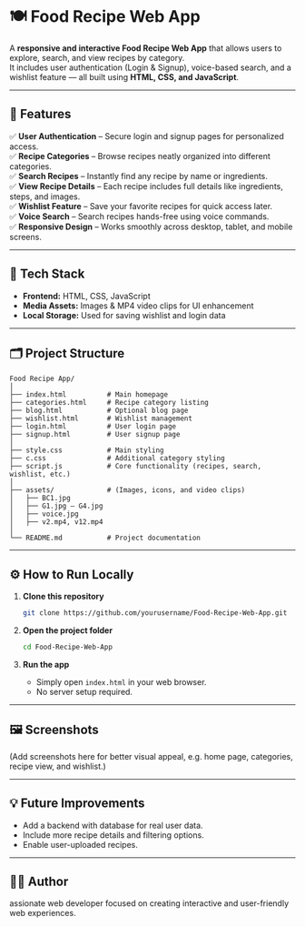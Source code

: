 # 🍽️ Food Recipe Web App

A **responsive and interactive Food Recipe Web App** that allows users to explore, search, and view recipes by category.  
It includes user authentication (Login & Signup), voice-based search, and a wishlist feature — all built using **HTML, CSS, and JavaScript**.

---

## 🚀 Features

✅ **User Authentication** – Secure login and signup pages for personalized access.  
✅ **Recipe Categories** – Browse recipes neatly organized into different categories.  
✅ **Search Recipes** – Instantly find any recipe by name or ingredients.  
✅ **View Recipe Details** – Each recipe includes full details like ingredients, steps, and images.  
✅ **Wishlist Feature** – Save your favorite recipes for quick access later.  
✅ **Voice Search** – Search recipes hands-free using voice commands.  
✅ **Responsive Design** – Works smoothly across desktop, tablet, and mobile screens.

---

## 🧩 Tech Stack

- **Frontend:** HTML, CSS, JavaScript  
- **Media Assets:** Images & MP4 video clips for UI enhancement  
- **Local Storage:** Used for saving wishlist and login data

---

## 🗂️ Project Structure

```
Food Recipe App/
│
├── index.html          # Main homepage
├── categories.html     # Recipe category listing
├── blog.html           # Optional blog page
├── wishlist.html       # Wishlist management
├── login.html          # User login page
├── signup.html         # User signup page
│
├── style.css           # Main styling
├── c.css               # Additional category styling
├── script.js           # Core functionality (recipes, search, wishlist, etc.)
│
├── assets/             # (Images, icons, and video clips)
│   ├── BC1.jpg
│   ├── G1.jpg – G4.jpg
│   ├── voice.jpg
│   ├── v2.mp4, v12.mp4
│
└── README.md           # Project documentation
```

---

## ⚙️ How to Run Locally

1. **Clone this repository**
   ```bash
   git clone https://github.com/yourusername/Food-Recipe-Web-App.git
   ```

2. **Open the project folder**
   ```bash
   cd Food-Recipe-Web-App
   ```

3. **Run the app**
   - Simply open `index.html` in your web browser.  
   - No server setup required.

---

## 🖼️ Screenshots

(Add screenshots here for better visual appeal, e.g. home page, categories, recipe view, and wishlist.)

---

## 💡 Future Improvements

- Add a backend with database for real user data.  
- Include more recipe details and filtering options.  
- Enable user-uploaded recipes.

---

## 👩‍💻 Author
assionate web developer focused on creating interactive and user-friendly web experiences.
